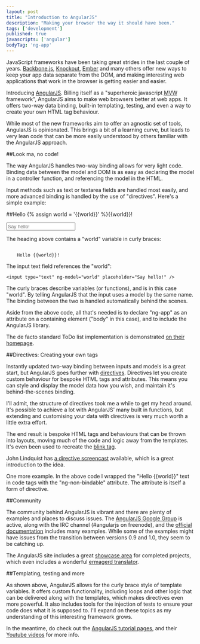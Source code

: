 ```yaml
---
layout: post
title: "Introduction to AngularJS"
description: "Making your browser the way it should have been."
tags: ['development']
published: true
javascripts: ['angular']
bodyTag: 'ng-app'
---
```

JavaScript frameworks have been taking great strides in the last couple of years. [Backbone.js][1], [Knockout][2], [Ember][3] and many others offer new ways to keep your app data separate from the DOM, and making interesting web applications that work in the browser is getting easier and easier.

Introducing [AngularJS][4]. Billing itself as a "superheroic javascript <acronym title="Model View Whatever">MVW</acronym> framework", AngularJS aims to make web browsers better at web apps. It offers two-way data binding, built-in templating, testing, and even a way to create your own HTML tag behaviour.

While most of the new frameworks aim to offer an agnostic set of tools, AngularJS is opinionated. This brings a bit of a learning curve, but leads to very lean code that can be more easily understood by others familiar with the AngularJS approach.

##Look ma, no code!

The way AngularJS handles two-way binding allows for very light code. Binding data between the model and DOM is as easy as declaring the model in a controller function, and referencing the model in the HTML. 

Input methods such as text or textarea fields are handled most easily, and more advanced binding is handled by the use of "directives". Here's a simple example:

##Hello {% assign world = '{{world}}' %}{{world}}!

<input type="text" ng-model="world" placeholder="Say hello!" />

The heading above contains a "world" variable in curly braces:

<code class="ng-non-bindable">
	Hello {{world}}!
</code>

The input text field references the "world":

	<input type="text" ng-model="world" placeholder="Say hello!" />

The curly braces describe variables (or functions), and is in this case "world". By telling AngularJS that the input uses a model by the same name. The binding between the two is handled automatically behind the scenes.

Aside from the above code, all that's needed is to declare "ng-app" as an attribute on a containing element ("body" in this case), and to include the AngularJS library.

The de facto standard ToDo list implementation is demonstrated [on their homepage][4].

##Directives: Creating your own tags

Instantly updated two-way binding between inputs and models is a great start, but AngularJS goes further with [directives][8]. Directives let you create custom behaviour for bespoke HTML tags and attributes. This means you can style and display the model data how you wish, and maintain it's behind-the-scenes binding.

I'll admit, the structure of directives took me a while to get my head around. It's possible to achieve a lot with AngularJS' many built in functions, but extending and customising your data with directives is very much worth a little extra effort.

The end result is bespoke HTML tags and behaviours that can be thrown into layouts, moving much of the code and logic away from the templates. It's even been used to recreate the [blink tag][6].

John Lindquist has [a directive screencast][7] available, which is a great introduction to the idea.

One more example. In the above code I wrapped the <span class="ng-non-bindable">"Hello {{world}}"</span> text in code tags with the "ng-non-bindable" attribute. The attribute is itself a form of directive.

##Community

The community behind AngularJS is vibrant and there are plenty of examples and places to discuss issues. The [AngularJS Google Group][11] is active, along with the IRC channel (#angularjs on freenode), and the [official documentation][12] includes many examples. While some of the examples might have issues from the transition between versions 0.9 and 1.0, they seem to be catching up.

The AngularJS site includes a great [showcase area][13] for completed projects, which even includes a wonderful [ermagerd translator][14].

##Templating, testing and more

As shown above, AngularJS allows for the curly brace style of template variables. It offers custom functionality, including loops and other logic that can be delivered along with the templates, which makes directives even more powerful. It also includes tools for the injection of tests to ensure your code does what it is supposed to. I'll expand on these topics as my understanding of this interesting framework grows.

In the meantime, do check out the [AngularJS tutorial pages][9], and their [Youtube videos][10] for more info.

 [1]: http://backbonejs.org/
 [2]: http://knockoutjs.com/
 [3]: http://emberjs.com/
 [4]: http://angularjs.org/
 [5]: http://net.tutsplus.com/tutorials/javascript-ajax/5-awesome-angularjs-features/
 [6]: http://blog.petermolgaard.com/2012/05/31/how-to-implement-a-blink-tag-in-angularjs/
 [7]: http://johnlindquist.com/2012/04/16/angularjs_directive_tutorial.html
 [8]: http://docs.angularjs.org/guide/directive
 [9]: http://docs.angularjs.org/tutorial
 [10]: http://www.youtube.com/watch?v=WuiHuZq_cg4
 [11]: https://groups.google.com/forum/?fromgroups#!forum/angular
 [12]: http://docs.angularjs.org/
 [13]: http://builtwith.angularjs.org/
 [14]: http://ermahgerd.jmillerdesign.com/#!/translate
 
